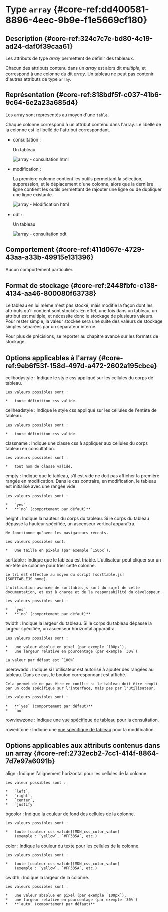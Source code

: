 # Type `array` {#core-ref:dd400581-8896-4eec-9b9e-f1e5669cf180}

## Description {#core-ref:324c7c7e-bd80-4c19-ad24-daf0f39caa61}

Les attributs de type *array* permettent de définir des tableaux.

Chacun des attributs contenu dans un *array* est alors dit *multiple*, et correspond à une colonne du dit *array*. Un tableau ne peut pas contenir d'autres attributs de type `array`.

## Représentation {#core-ref:818bdf5f-c037-41b6-9c64-6e2a23a685d4}

Les array sont représentés au moyen d'une `table`.

Chaque colonne correspond à un attribut contenu dans l'array.
Le libellé de la colonne est le libellé de l'attribut correspondant.

*   consultation :
    
    Un tableau.
    
    ![ array - consultation html ](famille/attributs/array-consultation.png "array - Consultation html")

*   modification :
    
    La première colonne contient les outils permettant la sélection, suppression, et le déplacement d'une colonne,
    alors que la dernière ligne contient les outils permettant de rajouter une ligne ou de dupliquer une ligne existante.
    
    ![ array - Modification html ](famille/attributs/array-modification.png "array - Modification html")

*   odt :
    
    Un tableau
    
    ![ array - consultation odt ](famille/attributs/array-odt.png "array - Consultation odt")

## Comportement {#core-ref:411d067e-4729-43aa-a33b-49915e131396}

Aucun comportement particulier.

## Format de stockage {#core-ref:2448fbfc-c138-4134-aa46-800080f63738}

Le tableau en lui même n'est pas stocké, mais modifie la façon dont les attributs qu'il contient sont stockés.
En effet, une fois dans un tableau, un attribut est multiple, et nécessite donc le stockage de plusieurs valeurs.
Pour rester simple, la valeur stockée sera une suite des valeurs de stockage simples séparées par un séparateur interne.

Pour plus de précisions, se reporter au chapitre avancé sur les formats de stockage.

## Options applicables à l'array {#core-ref:9eb6f53f-158d-497d-a472-2602a195cbce}

cellbodystyle
:   Indique le style css appliqué sur les cellules du corps de tableau.
    
    Les valeurs possibles sont :
    
    *   toute définition css valide.

cellheadstyle
:   Indique le style css appliqué sur les cellules de l'entête de tableau.
    
    Les valeurs possibles sont :
    
    *   toute définition css valide.

classname
:   Indique une classe css à appliquer aux cellules du corps tableau en consultation.
    
    Les valeurs possibles sont :
    
    *   tout nom de classe valide.

empty
:   Indique que le tableau, s'il est vide ne doit pas afficher la première rangée en modification.
    Dans le cas contraire, en modification, le tableau est initialisé avec une rangée vide.
    
    Les valeurs possibles sont :
    
    *   `yes`
    *   **`no` (comportement par défaut)**

height
:   Indique la hauteur du corps du tableau.
    Si le corps du tableau dépasse la hauteur spécifiée, un ascenseur vertical apparaîtra.
    
    Ne fonctionne qu'avec les navigateurs récents.
    
    Les valeurs possibles sont:
    
    *   Une taille en pixels (par exemple `150px`).

sorttable
:   Indique que le tableau est triable.
    L'utilisateur peut cliquer sur un en-tête de colonne pour trier cette colonne.
    
    Le tri est effectué au moyen du script [sorttable.js][SORTTABLEJS_home].
    
    L'utilisation avancée de sorttable.js sort du sujet de cette documentation, et est à charge et de la responsabilité du développeur.
    
    Les valeurs possibles sont :
    
    *   `yes`
    *   **`no` (comportement par défaut)**

twidth
:   Indique la largeur du tableau.
    Si le corps du tableau dépasse la largeur spécifiée, un ascenseur horizontal apparaîtra.
    
    Les valeurs possibles sont :
    
    *   une valeur absolue en pixel (par exemple `100px`),
    *   une largeur relative en pourcentage (par exemple `30%`)
    
    La valeur par défaut est `100%`.

userowadd
:   Indique si l'utilisateur est autorisé à ajouter des rangées au tableau.
    Dans ce cas, le bouton correspondant est affiché.
    
    Cela permet de ne pas être en conflit si le tableau doit être rempli par un code spécifique sur l'interface, mais pas par l'utilisateur.
    
    Les valeurs possibles sont :
    
    *   **`yes` (comportement par défaut)**
    *   `no`

rowviewzone
:   Indique une [vue spécifique de tableau][viewrow] pour la consultation.

roweditone
:   Indique une [vue spécifique de tableau][editrow] pour la modification.

## Options applicables aux attributs contenus dans un array {#core-ref:2732ecb2-7cc1-414f-8864-7d7e97a6091b}

align
:   Indique l'alignement horizontal pour les cellules de la colonne.
    
    Les valeur possibles sont :
    
    *   `left`,
    *   `right`,
    *   `center`,
    *   `justify`

bgcolor
:   Indique la couleur de fond des cellules de la colonne.
    
    Les valeurs possibles sont :
    
    *   toute [couleur css valide][MDN_css_color_value]
        (exemple : `yellow`, `#FF335A`, etc.)

color
:   Indique la couleur du texte pour les cellules de la colonne.
    
    Les valeurs possibles sont :
    
    *   toute [couleur css valide][MDN_css_color_value]
        (exemple : `yellow`, `#FF335A`, etc.)

cwidth
:   Indique la largeur de la colonne.
    
    Les valeurs possibles sont :
    
    *   une valeur absolue en pixel (par exemple `100px`),
    *   une largeur relative en pourcentage (par exemple `30%`)
    *   **`auto` (comportement par défaut)**

<!-- links -->
[MDN_css_color_value]: https://developer.mozilla.org/en-US/docs/CSS/color_value "description du type css color sur MDN"
[MDN_css_length_value]: https://developer.mozilla.org/en-US/docs/CSS/length "description du type css length sur MDN"
[PHP_money_format]: http://php.net/manual/fr/function.money-format.php "documentation de money_format sur php.net"
[PHP_is_numeric]: php.net/manual/function.is-numeric.php "documentation sur php.net"
[CKEDITOR_home]: http://ckeditor.com/ "Site officiel de CKEditor"
[CKEDITOR_option]: http://docs.cksource.com/ckeditor_api/symbols/CKEDITOR.config.html "options de CKEDITOR"
[SORTTABLEJS_home]: http://www.kryogenix.org/code/browser/sorttable/ "site officiel de sorttable.js"
[JSCOLOR_home]: http://jscolor.com/ "site officiel de JSColor"
[JSCALENDAR_HOME]: http://www.dynarch.com/projects/calendar/old/ "site officiel de JSCalendar"
[odt_restrictions]: #core-ref:3742b35d-ddc0-440e-a0aa-08ea2faf0e46
[viewrow]:  #core-ref:d237e0d4-ca4e-4b9e-8249-45aef7d2ef0f
[editrow]:  #core-ref:c0ed29f6-02e5-4ff2-8943-511a7d00c106
